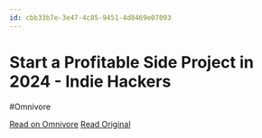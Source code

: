 ```yaml
---
id: cbb33b7e-3e47-4c85-9451-4d8469e07093
---
```


# Start a Profitable Side Project in 2024 - Indie Hackers
#Omnivore

[Read on Omnivore](https://omnivore.app/me/start-a-profitable-side-project-in-2024-indie-hackers-18def844d83)
[Read Original](https://www.indiehackers.com/start)

